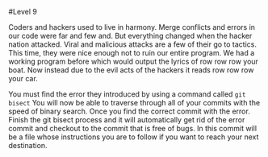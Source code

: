 #Level 9

Coders and hackers used to live in harmony. 
Merge conflicts and errors in our code were far and few and. 
But everything changed when the hacker nation attacked. 
Viral and malicious attacks are a few of their go to tactics. 
This time, they were nice enough not to ruin our entire program. 
We had a working program before which would output the lyrics of row row row your boat. 
Now instead due to the evil acts of the hackers it reads row row row your car. 

You must find the error they introduced by using a command called ```git bisect```
You will now be able to traverse through all of your commits with the speed of binary search. 
Once you find the correct commit with the error. 
Finish the git bisect process and it will automatically get rid of the error commit
and checkout to the commit that is free of bugs. 
In this commit will be a file whose instructions you are to follow if you want to reach your next destination.
